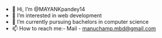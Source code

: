 - 👋 Hi, I’m @MAYANKpandey14
- 👀 I’m interested in web development
- 🌱 I’m currently pursuing bachelors in computer science
- 📫 How to reach me:- Mail - manuchamp.mbd@gmail.com

<!---
MAYANKpandey14/MAYANKpandey14 is a ✨ special ✨ repository because its `README.md` (this file) appears on your GitHub profile.
You can click the Preview link to take a look at your changes.
--->
